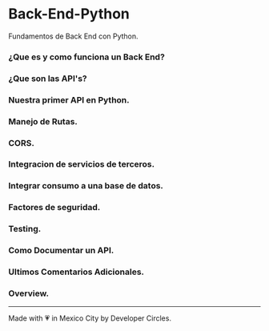 # Back-End-Python
Fundamentos de Back End con Python.

### ¿Que es y como funciona un Back End?

### ¿Que son las API's?

### Nuestra primer API en Python.

### Manejo de Rutas.

### CORS.

### Integracion de servicios de terceros.

### Integrar consumo a una base de datos.

### Factores de seguridad.

### Testing.

### Como Documentar un API.

### Ultimos Comentarios Adicionales.

### Overview.


-------------------
 Made with 💗 in Mexico City by Developer Circles. 
